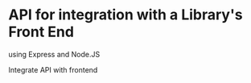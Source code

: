 # API for integration with a Library's Front End

using Express and Node.JS

Integrate API with frontend
